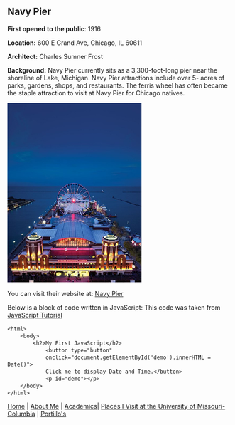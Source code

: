 ## Navy Pier

**First opened to the public**: 1916

**Location:** 600 E Grand Ave, Chicago, IL 60611

**Architect:** Charles Sumner Frost

**Background:** Navy Pier currently sits as a 3,300-foot-long pier near the shoreline of Lake, Michigan. Navy Pier attractions include over 5- acres of parks, gardens, shops, and restaurants. The ferris wheel has often became the staple attraction to visit at Navy Pier for Chicago natives.

<img src="/images/navy-pier.jpeg"  width="60%" height="30%">

You can visit their website at: [Navy Pier](https://navypier.org/)

Below is a block of code written in JavaScript:
This code was taken from [JavaScript Tutorial](https://www.w3schools.com/js/)

<!DOCTYPE html>
    <html>
        <body>
            <h2>My First JavaScript</h2>
                <button type="button"
                onclick="document.getElementById('demo').innerHTML = Date()">
                Click me to display Date and Time.</button>
                <p id="demo"></p>
        </body>
    </html>

[Home](/README.md) | [About Me](/markdown_one.md) | [Academics](/markdown_two.md)| [Places I Visit at the University of Missouri-Columbia](/markdown_three.md) | [Portillo's](/markdown_four.md)
